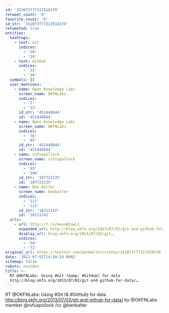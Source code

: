 ```yaml
---
id: '352073777317818370'
retweet_count: '0'
favorite_count: '0'
id_str: '352073777317818370'
retweeted: true
entities:
  hashtags:
    - text: Git
      indices:
        - '20'
        - '24'
    - text: GitHub
      indices:
        - '32'
        - '39'
  symbols: []
  user_mentions:
    - name: Open Knowledge Labs
      screen_name: OKFNLabs
      indices:
        - '3'
        - '12'
      id_str: '451448044'
      id: '451448044'
    - name: Open Knowledge Labs
      screen_name: OKFNLabs
      indices:
        - '76'
        - '85'
      id_str: '451448044'
      id: '451448044'
    - name: rufuspollock
      screen_name: rufuspollock
      indices:
        - '93'
        - '106'
      id_str: '107722135'
      id: '107722135'
    - name: Ben Balter
      screen_name: benbalter
      indices:
        - '111'
        - '121'
      id_str: '16211142'
      id: '16211142'
  urls:
    - url: http://t.co/kwuuW1awL1
      expanded_url: http://blog.okfn.org/2013/07/02/git-and-github-for-data/
      display_url: blog.okfn.org/2013/07/02/git…
      indices:
        - '50'
        - '72'
original_url: https://twitter.com/benbalter/status/352073777317818370
date: '2013-07-02T14:38:24.000Z'
sitemap: false
robots: noindex
title: >-
  RT @OKFNLabs: Using #Git (&amp; #GitHub) for data
  http://blog.okfn.org/2013/07/02/git-and-github-for-data/…
---
```


RT @OKFNLabs: Using #Git (&amp; #GitHub) for data http://blog.okfn.org/2013/07/02/git-and-github-for-data/ by @OKFNLabs member @rufuspollock /cc @benbalter